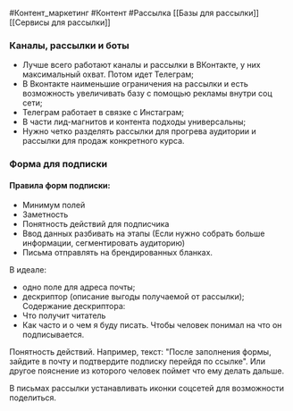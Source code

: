 #Контент_маркетинг #Контент #Рассылка
[[Базы для рассылки]]
[[Сервисы для рассылки]]
### Каналы, рассылки и боты
- Лучше всего работают каналы и рассылки в ВКонтакте, у них максимальный охват. Потом идет Телеграм;
- В Вконтакте наименьшие ограничения на рассылки и есть возможность увеличивать базу с помощью рекламы внутри соц сети;
- Телеграм работает в связке с Инстаграм;
- В части лид-магнитов и контента подходы универсальны;
- Нужно четко разделять рассылки для прогрева аудитории и рассылки для продаж конкретного курса.


### Форма для подписки

#### Правила форм подписки:
- Минимум полей
- Заметность
- Понятность действий для подписчика
- Ввод данных разбивать на этапы (Если нужно собрать больше информации, сегментировать аудиторию)
- Письма отправлять на брендированных бланках.


В идеале:
- одно поле для адреса почты;
- дескриптор (описание выгоды получаемой от рассылки);
Содержание дескриптора:
- Что получит читатель
- Как часто и о чем я буду писать.
Чтобы человек понимал на что он подписывается.

Понятность действий. Например, текст: "После заполнения формы, зайдите в почту и подтвердите подписку перейдя по ссылке".
Или другое пояснение из которого человек поймет что ему делать дальше.

В письмах рассылки устанавливать иконки соцсетей для возможности поделиться.
